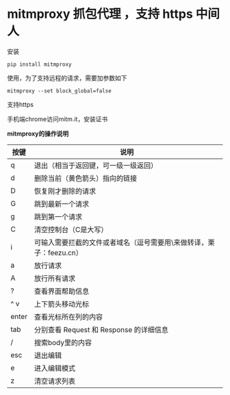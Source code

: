 # mitmproxy 抓包代理 ，支持 https 中间人
安装

```
pip install mitmproxy 
```

使用，为了支持远程的请求，需要加参数如下

```
mitmproxy --set block_global=false 
```

支持https

手机端chrome访问mitm.it，安装证书

**mitmproxy的操作说明**

| 按键 | 说明 |
| --- | --- |
| q | 退出（相当于返回键，可一级一级返回） |
| d | 删除当前（黄色箭头）指向的链接 |
| D | 恢复刚才删除的请求 |
| G | 跳到最新一个请求 |
| g | 跳到第一个请求 |
| C | 清空控制台（C是大写） |
| i | 可输入需要拦截的文件或者域名（逗号需要用\\来做转译，栗子：feezu.cn） |
| a | 放行请求 |
| A | 放行所有请求 |
| ? | 查看界面帮助信息 |
| ^ v | 上下箭头移动光标 |
| enter | 查看光标所在列的内容 |
| tab | 分别查看 Request 和 Response 的详细信息 |
| / | 搜索body里的内容 |
| esc | 退出编辑 |
| e | 进入编辑模式 |
| z | 清空请求列表 |